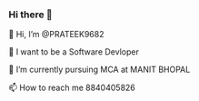 ### Hi there 👋

<!--
**prateek9682/prateek9682** is a ✨ _special_ ✨ repository because its `README.md` (this file) appears on your GitHub profile.

Here are some ideas to get you started:

- 🔭 I’m currently working on ...
- 🌱 I’m currently learning ...
- 👯 I’m looking to collaborate on ...
- 🤔 I’m looking for help with ...
- 💬 Ask me about ...
- 📫 How to reach me: ...
- 😄 Pronouns: ...
- ⚡ Fun fact: ...
-->

👋 Hi, I’m @PRATEEK9682

👀 I want to be a Software Devloper

🌱 I’m currently pursuing MCA at MANIT BHOPAL

<!-- 💞️ I’m looking to collaborate on ... -->

📫 How to reach me 8840405826

